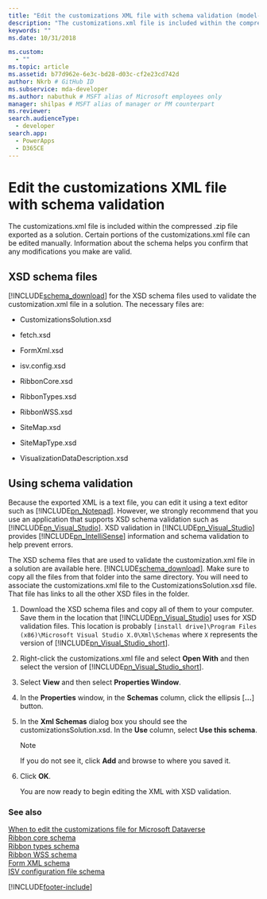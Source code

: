 ```yaml
---
title: "Edit the customizations XML file with schema validation (model-driven apps) | Microsoft Docs" # Intent and product brand in a unique string of 43-59 chars including spaces"
description: "The customizations.xml file is included within the compressed .zip file exported as a solution. Certain portions of the customizations.xml file can be edited manually. Information about the schema helps you confirm that any modifications you make are valid." # 115-145 characters including spaces. This abstract displays in the search result."
keywords: ""
ms.date: 10/31/2018

ms.custom:
  - ""
ms.topic: article
ms.assetid: b77d962e-6e3c-bd28-d03c-cf2e23cd742d
author: Nkrb # GitHub ID
ms.subservice: mda-developer
ms.author: nabuthuk # MSFT alias of Microsoft employees only
manager: shilpas # MSFT alias of manager or PM counterpart
ms.reviewer: 
search.audienceType: 
  - developer
search.app: 
  - PowerApps
  - D365CE
---
```


# Edit the customizations XML file with schema validation

<!-- https://docs.microsoft.com/dynamics365/customer-engagement/developer/customize-dev/edit-customizations-xml-file-schema-validation -->

The customizations.xml file is included within the compressed .zip file exported as a solution. Certain portions of the customizations.xml file can be edited manually. Information about the schema helps you confirm that any modifications you make are valid.  
  
## XSD schema files  
 [!INCLUDE[schema_download](../../includes/schema-download.md)] for the XSD schema files used to validate the customization.xml file in a solution. The necessary files are:  
  
- CustomizationsSolution.xsd  
  
- fetch.xsd  
  
- FormXml.xsd  
  
- isv.config.xsd  
  
- RibbonCore.xsd  
  
- RibbonTypes.xsd  
  
- RibbonWSS.xsd  
  
- SiteMap.xsd  
  
- SiteMapType.xsd  
  
- VisualizationDataDescription.xsd  
  
  
<a name="BKMK_UseSchemaValidation"></a>

## Using schema validation  

Because the exported XML is a text file, you can edit it using a text editor such as [!INCLUDE[pn_Notepad](../../includes/pn-notepad.md)]. However, we strongly recommend that you use an application that supports XSD schema validation such as [!INCLUDE[pn_Visual_Studio](../../includes/pn-visual-studio.md)]. XSD validation in [!INCLUDE[pn_Visual_Studio](../../includes/pn-visual-studio.md)] <!-- TODO - need to fix this link. The page is not available (or [Visual Studio Express 2012 for Web](https://www.microsoft.com/visualstudio/eng/products/visual-studio-express-for-web))--> provides [!INCLUDE[pn_IntelliSense](../../includes/pn-intellisense.md)] information and schema validation to help prevent errors.  
  
The XSD schema files that are used to validate the customization.xml file in a solution are available here. [!INCLUDE[schema_download](../../includes/schema-download.md)]. Make sure to copy all the files from that folder into the same directory. You will need to associate the customizations.xml file to the CustomizationsSolution.xsd file. That file has links to all the other XSD files in the folder.  
  
1. Download the XSD schema files and copy all of them to your computer. Save them in the location that [!INCLUDE[pn_Visual_Studio](../../includes/pn-visual-studio.md)] uses for XSD validation files. This location is probably `[install drive]\Program Files (x86)\Microsoft Visual Studio X.0\Xml\Schemas` where `X` represents the version of [!INCLUDE[pn_Visual_Studio_short](../../includes/pn-visual-studio-short.md)].  
  
2. Right-click the customizations.xml file and select **Open With** and then select the version of [!INCLUDE[pn_Visual_Studio_short](../../includes/pn-visual-studio-short.md)].  
  
3. Select **View** and then select **Properties Window**.  
  
4. In the **Properties** window, in the **Schemas** column, click the ellipsis [**...**] button.  
  
5. In the **Xml Schemas** dialog box you should see the customizationsSolution.xsd. In the **Use** column, select **Use this schema**.  
  
   > [!NOTE]
   >  If you do not see it, click **Add** and browse to where you saved it.  
  
6. Click **OK**.  
  
   You are now ready to begin editing the XML with XSD validation.  
  
### See also

[When to edit the customizations file for Microsoft Dataverse](when-edit-customization-file.md)<br/> 
[Ribbon core schema](ribbon-core-schema.md)<br/>
[Ribbon types schema](ribbon-types-schema.md)<br/>
[Ribbon WSS schema](ribbon-wss-schema.md)<br/>
[Form XML schema](form-xml-schema.md)     
[ISV configuration file schema](/dynamics365/customer-engagement/developer/customize-dev/isv-configuration-file-schema)<br/>   <!-- TODO need to fix link relevant to the topic in powerapps repo-->



[!INCLUDE[footer-include](../../includes/footer-banner.md)]